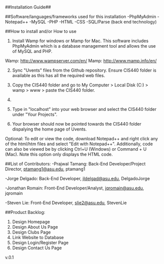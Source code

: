##Installation Guide##

##Software/languages/frameworks used for this installation
-PhpMyAdmin
-Notepad++
-MySQL
-PHP
-HTML
-CSS
-SQL/Parse (back end technology)

##How to install and/or How to use

1. Install Wamp for windows or Mamp for Mac. This software includes PhpMyAdmin which is a database management tool and 
allows the use of MySQL and PHP. 

Wamp: http://www.wampserver.com/en/
Mamp: http://www.mamp.info/en/

2. Sync "Uvents" files from the Github repository. Ensure CIS440 folder is available as this has all the required web files.

3. Copy the CIS440 folder and go to My Computer > Local Disk (C:) > wamp > www > paste the CIS440 folder.

4. 

4. Type in "localhost" into your web browser and select the CIS440 folder under "Your Projects". 

5. Your browser should now be pointed towards the CIS440 folder dispalying the home page of Uvents. 

Optional: To edit or view the code, download Notepad++ and right click any of the html/htm files and select "Edit with Notepad++".
Additionally, code can also be viewed be by clicking Ctrl+U (Windows) or Command + U (Mac). Note this option only displays the HTML code.

##List of Contributors: 
-Prajwal Tamang: Back-End Developer/Project Director, ptamang1@asu.edu, ptamang1

-Jorge Delgado: Back-End Developer, jldelgad@asu.edu, DelgadoJorge 

-Jonathan Romain: Front-End Developer/Analyst, jqromain@asu.edu, jqromain

-Steven Lie: Front-End Developer, slie2@asu.edu, StevenLie

##Product Backlog:
1. Design Homepage
2. Design About Us Page
3. Design Clubs Page
4. Link Website to Database
5. Design Login/Register Page
6. Design Contact Us Page

v.0.1
 

